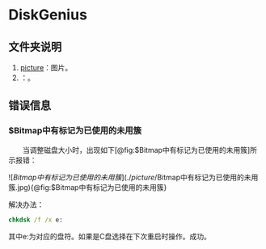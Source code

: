 # DiskGenius

## 文件夹说明

1. [picture](./picture/)：图片。
2. []()：。

## 错误信息

### $Bitmap中有标记为已使用的未用簇

&emsp;&emsp;当调整磁盘大小时，出现如下[@fig:$Bitmap中有标记为已使用的未用簇]所示报错：

![$Bitmap中有标记为已使用的未用簇](./picture/$Bitmap中有标记为已使用的未用簇.jpg){@fig:$Bitmap中有标记为已使用的未用簇}

解决办法：

```cmd
chkdsk /f /x e:
```

其中e:为对应的盘符。如果是C盘选择在下次重启时操作。成功。